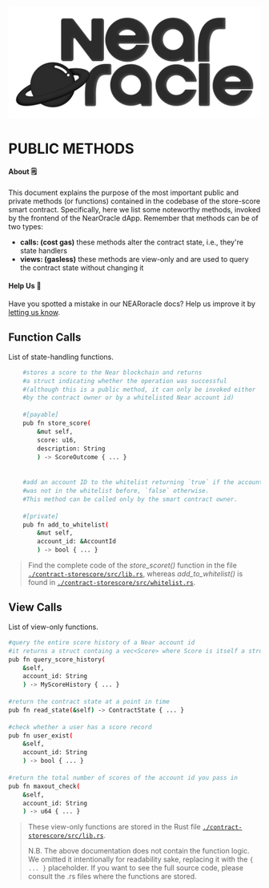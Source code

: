 <p align="center">
  <a href="https://near.org/">
    <img alt="NearMonotoneWhite" src="https://github.com/BalloonBox-Inc/near-oracle-contracts/blob/dev/images/monotone-black.png" width="550" />
  </a>
</p>

# PUBLIC METHODS

#### About :spiral_notepad:
This document explains the purpose of the most important public and private methods (or functions) contained in the codebase of the store-score smart contract. Specifically, here we list some noteworthy methods, invoked by the frontend of the NearOracle dApp. Remember that methods can be of two types:
 - **calls: (cost gas)** these methods alter the contract state, i.e., they're state handlers
 - **views: (gasless)** these methods are view-only and are used to query the contract state without changing it

#### Help Us :handshake:
Have you spotted a mistake in our NEARoracle docs? Help us improve it by [letting us know](https://www.balloonbox.io/contact).

## Function Calls
List of state-handling functions.
```bash
    #stores a score to the Near blockchain and returns 
    #a struct indicating whether the operation was successful
    #(although this is a public method, it can only be invoked either
    #by the contract owner or by a whitelisted Near account id)
    
    #[payable]
    pub fn store_score(
        &mut self,
        score: u16,
        description: String
        ) -> ScoreOutcome { ... }


    #add an account ID to the whitelist returning `true` if the account id 
    #was not in the whitelist before, `false` otherwise.
    #This method can be called only by the smart contract owner.

    #[private]
    pub fn add_to_whitelist(
        &mut self,
        account_id: &AccountId
        ) -> bool { ... }
```
> Find the complete code of the *store_scoret()* function in the file [`./contract-storescore/src/lib.rs`](src/lib.rs), whereas *add_to_whitelist()* is found in [`./contract-storescore/src/whitelist.rs`](src/whitelist.rs).

## View Calls
List of view-only functions.
```bash
#query the entire score history of a Near account id
#it returns a struct containg a vec<Score> where Score is itself a struct
pub fn query_score_history(
    &self,
    account_id: String
    ) -> MyScoreHistory { ... }

#return the contract state at a point in time
pub fn read_state(&self) -> ContractState { ... }

#check whether a user has a score record
pub fn user_exist(
    &self,
    account_id: String
    ) -> bool { ... }

#return the total number of scores of the account id you pass in
pub fn maxout_check(
    &self,
    account_id: String
    ) -> u64 { ... }
```
> These view-only functions are stored in the Rust file [`./contract-storescore/src/lib.rs`](src/lib.rs).
> 
> N.B. The above documentation does not contain the function logic. We omitted it intentionally for readability sake, replacing it with the `{ ... }` placeholder. If you want to see the full source code, please consult the .rs files where the functions are stored.